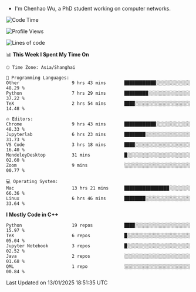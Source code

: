 - I'm Chenhao Wu, a PhD student working on computer networks.

<!--START_SECTION:waka-->
![Code Time](http://img.shields.io/badge/Code%20Time-331%20hrs%209%20mins-blue)

![Profile Views](http://img.shields.io/badge/Profile%20Views-1-blue)

![Lines of code](https://img.shields.io/badge/From%20Hello%20World%20I%27ve%20Written-12.4%20million%20lines%20of%20code-blue)

📊 **This Week I Spent My Time On** 

```text
🕑︎ Time Zone: Asia/Shanghai

💬 Programming Languages: 
Other                    9 hrs 43 mins       ████████████░░░░░░░░░░░░░   48.29 % 
Python                   7 hrs 29 mins       █████████░░░░░░░░░░░░░░░░   37.22 % 
TeX                      2 hrs 54 mins       ████░░░░░░░░░░░░░░░░░░░░░   14.48 % 

🔥 Editors: 
Chrome                   9 hrs 43 mins       ████████████░░░░░░░░░░░░░   48.33 % 
Jupyterlab               6 hrs 23 mins       ████████░░░░░░░░░░░░░░░░░   31.73 % 
VS Code                  3 hrs 18 mins       ████░░░░░░░░░░░░░░░░░░░░░   16.40 % 
MendeleyDesktop          31 mins             █░░░░░░░░░░░░░░░░░░░░░░░░   02.60 % 
Zoom                     9 mins              ░░░░░░░░░░░░░░░░░░░░░░░░░   00.77 % 

💻 Operating System: 
Mac                      13 hrs 21 mins      █████████████████░░░░░░░░   66.36 % 
Linux                    6 hrs 46 mins       ████████░░░░░░░░░░░░░░░░░   33.64 % 
```

**I Mostly Code in C++** 

```text
Python                   19 repos            ████░░░░░░░░░░░░░░░░░░░░░   15.97 % 
TeX                      6 repos             █░░░░░░░░░░░░░░░░░░░░░░░░   05.04 % 
Jupyter Notebook         3 repos             █░░░░░░░░░░░░░░░░░░░░░░░░   02.52 % 
Java                     2 repos             ░░░░░░░░░░░░░░░░░░░░░░░░░   01.68 % 
QML                      1 repo              ░░░░░░░░░░░░░░░░░░░░░░░░░   00.84 % 
```




 Last Updated on 13/01/2025 18:51:35 UTC
<!--END_SECTION:waka-->
